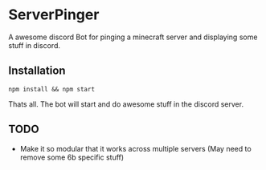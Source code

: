 # ServerPinger

A awesome discord Bot for pinging a minecraft server and displaying some stuff in discord.

## Installation
```
npm install && npm start
```

Thats all. The bot will start and do awesome stuff in the discord server.

## TODO
  * Make it so modular that it works across multiple servers (May need to remove some 6b specific stuff)
